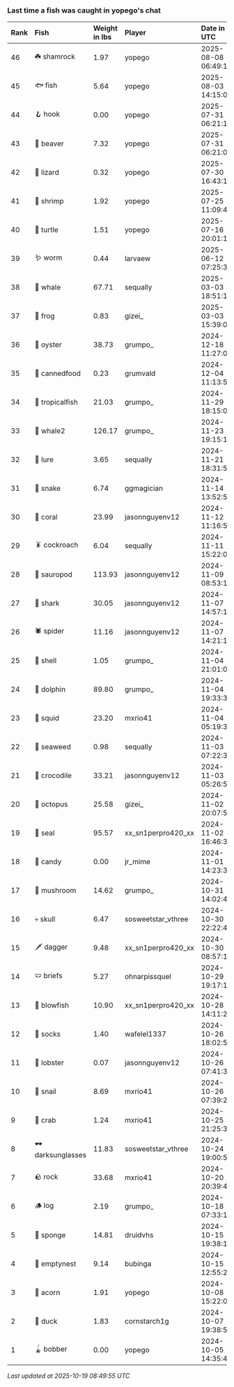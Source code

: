 ### Last time a fish was caught in yopego's chat

| Rank | Fish             | Weight in lbs | Player             | Date in UTC         |
|:-----|:-----------------|:--------------|:-------------------|:--------------------|
| 46   | ☘️ shamrock       | 1.97          | yopego             | 2025-08-08 06:49:10 |
| 45   | 🐟 fish          | 5.64          | yopego             | 2025-08-03 14:15:09 |
| 44   | 🪝 hook          | 0.00          | yopego             | 2025-07-31 06:21:14 |
| 43   | 🦫 beaver        | 7.32          | yopego             | 2025-07-31 06:21:00 |
| 42   | 🦎 lizard        | 0.32          | yopego             | 2025-07-30 16:43:19 |
| 41   | 🦐 shrimp        | 1.92          | yopego             | 2025-07-25 11:09:45 |
| 40   | 🐢 turtle        | 1.51          | yopego             | 2025-07-16 20:01:18 |
| 39   | 🪱 worm          | 0.44          | larvaew            | 2025-06-12 07:25:38 |
| 38   | 🐳 whale         | 67.71         | sequally           | 2025-03-03 18:51:11 |
| 37   | 🐸 frog          | 0.83          | gizei_             | 2025-03-03 15:39:07 |
| 36   | 🦪 oyster        | 38.73         | grumpo_            | 2024-12-18 11:27:02 |
| 35   | 🥫 cannedfood    | 0.23          | grumvald           | 2024-12-04 11:13:52 |
| 34   | 🐠 tropicalfish  | 21.03         | grumpo_            | 2024-11-29 18:15:03 |
| 33   | 🐋 whale2        | 126.17        | grumpo_            | 2024-11-23 19:15:16 |
| 32   | 🎏 lure          | 3.65          | sequally           | 2024-11-21 18:31:57 |
| 31   | 🐍 snake         | 6.74          | ggmagician         | 2024-11-14 13:52:57 |
| 30   | 🪸 coral         | 23.99         | jasonnguyenv12     | 2024-11-12 11:16:55 |
| 29   | 🪳 cockroach     | 6.04          | sequally           | 2024-11-11 15:22:03 |
| 28   | 🦕 sauropod      | 113.93        | jasonnguyenv12     | 2024-11-09 08:53:13 |
| 27   | 🦈 shark         | 30.05         | jasonnguyenv12     | 2024-11-07 14:57:19 |
| 26   | 🕷️ spider         | 11.16         | jasonnguyenv12     | 2024-11-07 14:21:14 |
| 25   | 🐚 shell         | 1.05          | grumpo_            | 2024-11-04 21:01:02 |
| 24   | 🐬 dolphin       | 89.80         | grumpo_            | 2024-11-04 19:33:34 |
| 23   | 🦑 squid         | 23.20         | mxrio41            | 2024-11-04 05:19:37 |
| 22   | 🌿 seaweed       | 0.98          | sequally           | 2024-11-03 07:22:33 |
| 21   | 🐊 crocodile     | 33.21         | jasonnguyenv12     | 2024-11-03 05:26:58 |
| 20   | 🐙 octopus       | 25.58         | gizei_             | 2024-11-02 20:07:59 |
| 19   | 🦭 seal          | 95.57         | xx_sn1perpro420_xx | 2024-11-02 16:46:37 |
| 18   | 🍬 candy         | 0.00          | jr_mime            | 2024-11-01 14:23:35 |
| 17   | 🍄 mushroom      | 14.62         | grumpo_            | 2024-10-31 14:02:46 |
| 16   | 💀 skull         | 6.47          | sosweetstar_vthree | 2024-10-30 22:22:49 |
| 15   | 🗡️ dagger         | 9.48          | xx_sn1perpro420_xx | 2024-10-30 08:57:18 |
| 14   | 🩲 briefs        | 5.27          | ohnarpissquel      | 2024-10-29 19:17:15 |
| 13   | 🐡 blowfish      | 10.90         | xx_sn1perpro420_xx | 2024-10-28 14:11:29 |
| 12   | 🧦 socks         | 1.40          | wafelel1337        | 2024-10-26 18:02:58 |
| 11   | 🦞 lobster       | 0.07          | jasonnguyenv12     | 2024-10-26 07:41:36 |
| 10   | 🐌 snail         | 8.69          | mxrio41            | 2024-10-26 07:39:22 |
| 9    | 🦀 crab          | 1.24          | mxrio41            | 2024-10-25 21:25:36 |
| 8    | 🕶️ darksunglasses | 11.83         | sosweetstar_vthree | 2024-10-24 19:00:50 |
| 7    | 🪨 rock          | 33.68         | mxrio41            | 2024-10-20 20:39:44 |
| 6    | 🪵 log           | 2.19          | grumpo_            | 2024-10-18 07:33:13 |
| 5    | 🧽 sponge        | 14.81         | druidvhs           | 2024-10-15 19:38:19 |
| 4    | 🪹 emptynest     | 9.14          | bubinga            | 2024-10-15 12:55:27 |
| 3    | 🌰 acorn         | 1.91          | yopego             | 2024-10-08 15:22:07 |
| 2    | 🦆 duck          | 1.83          | cornstarch1g       | 2024-10-07 19:38:57 |
| 1    | 🪀 bobber        | 0.00          | yopego             | 2024-10-05 14:35:43 |

_Last updated at 2025-10-19 08:49:55 UTC_